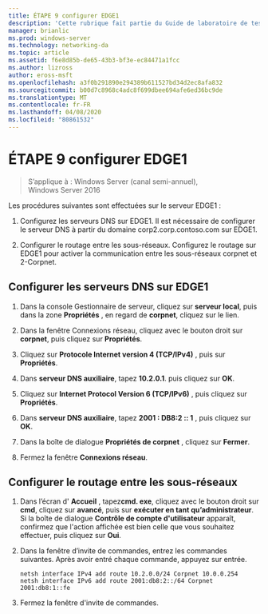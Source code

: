 ```yaml
---
title: ÉTAPE 9 configurer EDGE1
description: 'Cette rubrique fait partie du Guide de laboratoire de test : illustrer un déploiement multisite DirectAccess pour Windows Server 2016'
manager: brianlic
ms.prod: windows-server
ms.technology: networking-da
ms.topic: article
ms.assetid: f6e8d85b-de65-43b3-bf3e-ec84471a1fcc
ms.author: lizross
author: eross-msft
ms.openlocfilehash: a3f0b291890e294389b611527bd34d2ec8afa832
ms.sourcegitcommit: b00d7c8968c4adc8f699dbee694afe6ed36bc9de
ms.translationtype: MT
ms.contentlocale: fr-FR
ms.lasthandoff: 04/08/2020
ms.locfileid: "80861532"
---
```

# <a name="step-9-configure-edge1"></a>ÉTAPE 9 configurer EDGE1

>S’applique à : Windows Server (canal semi-annuel), Windows Server 2016

Les procédures suivantes sont effectuées sur le serveur EDGE1 :  
  
1. Configurez les serveurs DNS sur EDGE1. Il est nécessaire de configurer le serveur DNS à partir du domaine corp2.corp.contoso.com sur EDGE1.  
  
2. Configurer le routage entre les sous-réseaux. Configurez le routage sur EDGE1 pour activer la communication entre les sous-réseaux corpnet et 2-Corpnet.  
  
## <a name="configure-the-dns-servers-on-edge1"></a><a name="IPv6"></a>Configurer les serveurs DNS sur EDGE1  
  
1.  Dans la console Gestionnaire de serveur, cliquez sur **serveur local**, puis dans la zone **Propriétés** , en regard de **corpnet**, cliquez sur le lien.  
  
2.  Dans la fenêtre Connexions réseau, cliquez avec le bouton droit sur **corpnet**, puis cliquez sur **Propriétés**.  
  
3.  Cliquez sur **Protocole Internet version 4 (TCP/IPv4)** , puis sur **Propriétés**.  
  
4.  Dans **serveur DNS auxiliaire**, tapez **10.2.0.1**. puis cliquez sur **OK**.  
  
5.  Cliquez sur **Internet Protocol Version 6 (TCP/IPv6)** , puis cliquez sur **Propriétés**.  
  
6.  Dans **serveur DNS auxiliaire**, tapez **2001 : DB8:2 :: 1** , puis cliquez sur **OK**.  
  
7.  Dans la boîte de dialogue **Propriétés de corpnet** , cliquez sur **Fermer**.  
  
8.  Fermez la fenêtre **Connexions réseau**.  
  
## <a name="configure-routing-between-subnets"></a><a name="ConfigRouting"></a>Configurer le routage entre les sous-réseaux  
  
1.  Dans l’écran d' **Accueil** , tapez**cmd. exe**, cliquez avec le bouton droit sur **cmd**, cliquez sur **avancé**, puis sur **exécuter en tant qu’administrateur**. Si la boîte de dialogue **Contrôle de compte d'utilisateur** apparaît, confirmez que l'action affichée est bien celle que vous souhaitez effectuer, puis cliquez sur **Oui**.  
  
2.  Dans la fenêtre d’invite de commandes, entrez les commandes suivantes. Après avoir entré chaque commande, appuyez sur entrée.  
  
    ```  
    netsh interface IPv4 add route 10.2.0.0/24 Corpnet 10.0.0.254  
    netsh interface IPv6 add route 2001:db8:2::/64 Corpnet 2001:db8:1::fe  
    ```  
  
3.  Fermez la fenêtre d'invite de commandes.  
  


